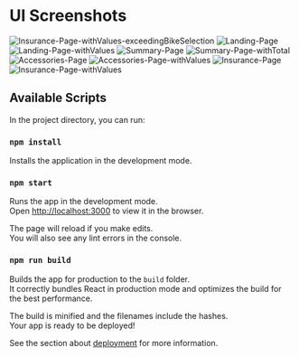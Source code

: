 # UI Screenshots

![Insurance-Page-withValues-exceedingBikeSelection](https://user-images.githubusercontent.com/16335340/61679879-b23f1180-acd5-11e9-8e2a-29e404b85867.JPG)
![Landing-Page](https://user-images.githubusercontent.com/16335340/61679880-b23f1180-acd5-11e9-9b00-773c1ddb2b51.JPG)
![Landing-Page-withValues](https://user-images.githubusercontent.com/16335340/61679881-b23f1180-acd5-11e9-9e4b-4eaf335195a3.JPG)
![Summary-Page](https://user-images.githubusercontent.com/16335340/61679883-b2d7a800-acd5-11e9-976f-2065034281b3.JPG)
![Summary-Page-withTotal](https://user-images.githubusercontent.com/16335340/61679884-b2d7a800-acd5-11e9-9fdb-16fac7623a23.JPG)
![Accessories-Page](https://user-images.githubusercontent.com/16335340/61679885-b2d7a800-acd5-11e9-8279-6350f40c7039.JPG)
![Accessories-Page-withValues](https://user-images.githubusercontent.com/16335340/61679886-b2d7a800-acd5-11e9-8a54-39f388d116bd.JPG)
![Insurance-Page](https://user-images.githubusercontent.com/16335340/61679887-b2d7a800-acd5-11e9-9f99-d5d1d5f8ba86.JPG)
![Insurance-Page-withValues](https://user-images.githubusercontent.com/16335340/61679888-b2d7a800-acd5-11e9-83f2-83d40c6c8ae6.JPG)



## Available Scripts

In the project directory, you can run:

### `npm install`
Installs the application in the development mode.<br>

### `npm start`

Runs the app in the development mode.<br>
Open [http://localhost:3000](http://localhost:3000) to view it in the browser.

The page will reload if you make edits.<br>
You will also see any lint errors in the console.

### `npm run build`

Builds the app for production to the `build` folder.<br>
It correctly bundles React in production mode and optimizes the build for the best performance.

The build is minified and the filenames include the hashes.<br>
Your app is ready to be deployed!

See the section about [deployment](https://facebook.github.io/create-react-app/docs/deployment) for more information.
